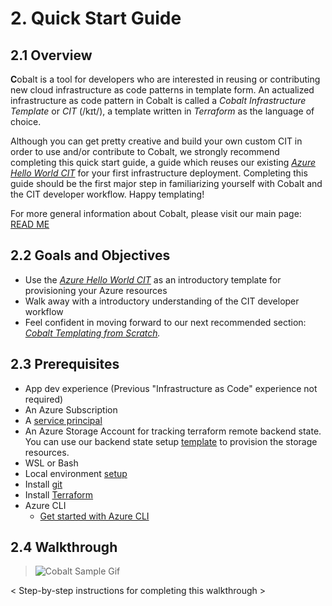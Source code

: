 # 2. Quick Start Guide

## 2.1 Overview

**C**obalt is a tool for developers who are interested in reusing or contributing new cloud infrastructure as code patterns in template form. An actualized infrastructure as code pattern in Cobalt is called a *Cobalt Infrastructure Template* or *CIT* (/kɪt/), a template written in *Terraform* as the language of choice.

Although you can get pretty creative and build your own custom CIT in order to use and/or contribute to Cobalt, we strongly recommend completing this quick start guide, a guide which reuses our existing [*Azure Hello World CIT*](../infra/templates/az-hello-world/README.md) for your first infrastructure deployment. Completing this guide should be the first major step in familiarizing yourself with Cobalt and the CIT developer workflow. Happy templating!

For more general information about Cobalt, please visit our main page: [READ ME](../README.md)

## 2.2 Goals and Objectives

- Use the [*Azure Hello World CIT*](../infra/templates/az-hello-world/README.md) as an introductory template for provisioning your Azure resources
- Walk away with a introductory understanding of the CIT developer workflow
- Feel confident in moving forward to our next recommended section: *[Cobalt Templating from Scratch](./3_NEW_TEMPLATE.md).*

## 2.3 Prerequisites

  * App dev experience (Previous "Infrastructure as Code" experience not required)
  * An Azure Subscription
  * A [service principal](https://docs.microsoft.com/en-us/azure/active-directory/develop/howto-create-service-principal-portal)
  * An Azure Storage Account for tracking terraform remote backend state. You can use our backend state setup [template](../infra/templates/backend-state-setup/README.md) to provision the storage resources.
  * WSL or Bash
  * Local environment [setup](https://github.com/microsoft/cobalt/tree/master/test-harness#local-environment-setup)
  * Install [git](https://www.atlassian.com/git/tutorials/install-git)
  * Install [Terraform](https://learn.hashicorp.com/terraform/getting-started/install.html)
  * Azure CLI
    * [Get started with Azure CLI](https://docs.microsoft.com/en-us/cli/azure/get-started-with-azure-cli?view=azure-cli-latest)

## 2.4 Walkthrough

<!--- These gifs will have screenshots from forking, terraform plan and apply, visit azure portal and visit app service url --->
> ![Cobalt Sample Gif](https://media.giphy.com/media/TJVF0piXxS1o4V44OD/giphy.gif)


< Step-by-step instructions for completing this walkthrough >